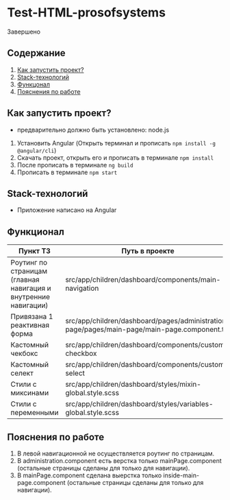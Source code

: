 # Test-HTML-prosofsystems
Завершено

## Содержание

1. <a href = "#start">Как запустить проект?</a>
2. <a href = "#stack">Stack-технологий</a>
3. <a href = "#technical_assignment">Функцонал</a>
4. <a href = "#description">Пояснения по работе</a>
  
<a name = start></a>
## Как запустить проект?
  * предварительно должно быть установлено: node.js
    
  1. Установить Angular (Открыть терминал и прописать `npm install -g @angular/cli`)
  2. Скачать проект, открыть его и прописать в терминале `npm install`
  3. После прописать в терминале `ng build`
  4. Прописать в терминале `npm start`
  
<a name = stack></a>  
## Stack-технологий
- Приложение написано на Angular
 
<a name = technical_assignment></a>
## Функционал

| Пункт ТЗ | Путь в проекте  |
| ------- | --- |
| Роутинг по страницам (главная навигация и внутренние навигации) | src/app/children/dashboard/components/main-navigation  |
| Привязана 1 реактивная форма | src/app/children/dashboard/pages/administration-page/pages/main-page/main-page.component.ts |
| Кастомный чекбокс | src/app/children/dashboard/components/custom-checkbox |
| Кастомный селект | src/app/children/dashboard/components/custom-select |
| Стили с миксинами | src/app/children/dashboard/styles/mixin-global.style.scss |
| Стили с переменными | src/app/children/dashboard/styles/variables-global.style.scss |

<a name = description></a>
## Пояснения по работе

1. В левой навигационной не осуществляется роутинг по страницам.
2. В administration.component есть верстка только mainPage.component (остальные страницы сделаны для только для навигации).
3. В mainPage.component сделана выерстка только inside-main-page.component (остальные страницы сделаны для только для навигации).
